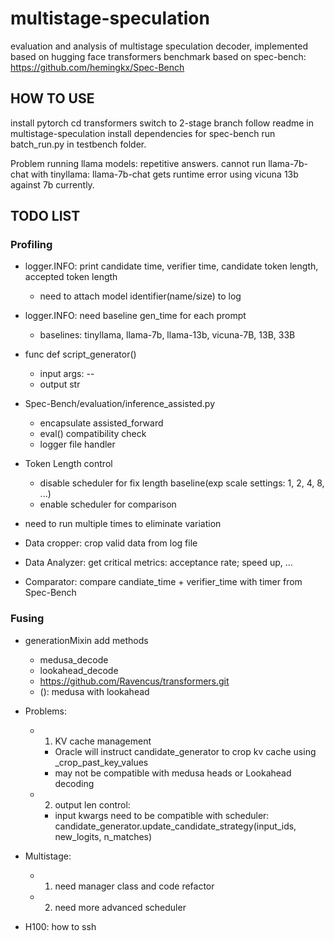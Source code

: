 # multistage-speculation
evaluation and analysis of multistage speculation decoder, implemented based on hugging face transformers
benchmark based on spec-bench: https://github.com/hemingkx/Spec-Bench

## HOW TO USE
install pytorch
cd transformers
switch to 2-stage branch
follow readme
in multistage-speculation
install dependencies for spec-bench
run batch_run.py in testbench folder.

Problem running llama models: repetitive answers.
cannot run llama-7b-chat with tinyllama: llama-7b-chat gets runtime error
using vicuna 13b against 7b currently.

## TODO LIST

### Profiling

- logger.INFO: print candidate time, verifier time, candidate token length, accepted token length
  - need to attach model identifier(name/size) to log
- logger.INFO: need baseline gen_time for each prompt
    - baselines: tinyllama, llama-7b, llama-13b, vicuna-7B, 13B, 33B
- func def script_generator()
  - input args: --
  - output str
- Spec-Bench/evaluation/inference_assisted.py
  - encapsulate assisted_forward
  - eval() compatibility check
  - logger file handler
- Token Length control
  - disable scheduler for fix length baseline(exp scale settings: 1, 2, 4, 8, ...)
  - enable scheduler for comparison
- need to run multiple times to eliminate variation

- Data cropper: crop valid data from log file
- Data Analyzer: get critical metrics: acceptance rate; speed up, ...
- Comparator: compare candiate_time + verifier_time with timer from Spec-Bench

### Fusing

- generationMixin add methods
  - medusa_decode
  - lookahead_decode
  - https://github.com/Ravencus/transformers.git
  - (): medusa with lookahead


- Problems:
  - 1. KV cache management
    - Oracle will instruct candidate_generator to crop kv cache using _crop_past_key_values
    - may not be compatible with medusa heads or Lookahead decoding
  
  - 2. output len control:
    - input kwargs need to be compatible with scheduler: candidate_generator.update_candidate_strategy(input_ids, new_logits, n_matches)

- Multistage:
  - 1. need manager class and code refactor
  - 2. need more advanced scheduler

- H100: how to ssh
